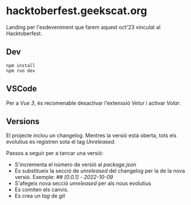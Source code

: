 # hacktoberfest.geekscat.org

Landing per l'esdeveniment que farem aquest oct'23 vinculat al Hacktoberfest.

## Dev

```
npm install
npm run dev
```

## VSCode

Per a _Vue 3_, és recomenable desactivar l'extenssió _Vetur_ i activar _Volar_.

## Versions

El projecte inclou un changelog. Mentres la versió està oberta, tots els evolutius es registren sota el tag _Unreleased_.

Passos a seguir per a tancar una versió:

- S'incrementa el número de versió al _package.json_
- Es substitueix la secció de _unreleased_ del changelog per la de la nova versió. Exemple: _## [0.0.1] - 2022-10-09_
- S'afegeix nova secció _unreleased_ per als nous evolutius
- Es comiten els canvis.
- Es crea un _tag_ de _git_
